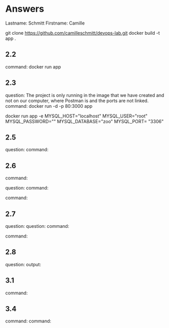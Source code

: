 # Answers

Lastname: Schmitt
Firstname: Camille

git clone https://github.com/camilleschmitt/devops-lab.git
docker build -t app .


## 2.2
command: docker run app

## 2.3
question: The project is only running in the image that we have created and not on our computer, where Postman is and the ports are not linked.
command:  docker run -d -p 80:3000 app

docker run app -e MYSQL_HOST="localhost" MYSQL_USER="root" MYSQL_PASSWORD="" MYSQL_DATABASE="zoo" MYSQL_PORT= "3306"

## 2.5
question:
command:

## 2.6
command:

question:
command:

command:

## 2.7
question:
question:
command:

command:

## 2.8
question:
output:

## 3.1
command:

## 3.4
command:
command:
